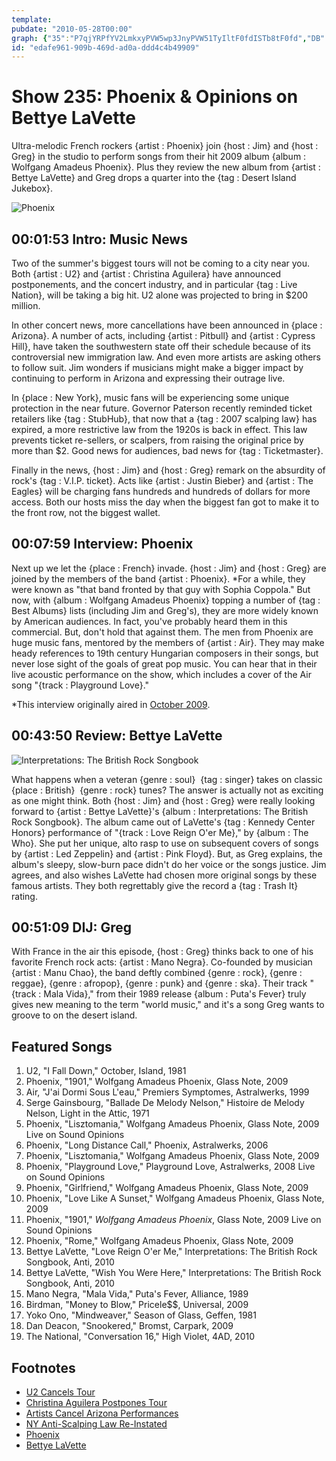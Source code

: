 ```yaml
---
template: 
pubdate: "2010-05-28T00:00"
graph: {"35":"P7qjYRPfYV2LmkxyPVW5wp3JnyPVW51TyIltF0fdISTb8tF0fd","DB":"BI5gln2AskBI5glnrQHDIsNhsnrQHD","212":"BFxuTJ7x0lJ7x0lzLx1T10BIBBMlTxBMlTxCTXtIBQsAMX6cfdBHm1GBQsAM1wLfEJ7x0lCTXtIJ7x0lBQsAMCTXtI1wLfEBGXYw1wLfEWlBZx","2D9":"tYPY2vSRyQqfC39tYPY2BLsPGtYPY2jW8jztYPY2BMlTxtYPY2tYPY2wkkUg6SlYUwkkUg"}
id: "edafe961-909b-469d-ad0a-ddd4c4b49909"
---
```






# Show 235: Phoenix & Opinions on Bettye LaVette

Ultra-melodic French rockers {artist : Phoenix} join {host : Jim} and {host : Greg} in the studio to perform songs from their hit 2009 album {album : Wolfgang Amadeus Phoenix}. Plus they review the new album from {artist : Bettye LaVette} and Greg drops a quarter into the {tag : Desert Island Jukebox}.

![Phoenix](https://static.soundopinions.org/images/2010/phoenix.jpg)



## 00:01:53 Intro: Music News

Two of the summer's biggest tours will not be coming to a city near you. Both {artist : U2} and {artist : Christina Aguilera} have announced postponements, and the concert industry, and in particular {tag : Live Nation}, will be taking a big hit. U2 alone was projected to bring in $200 million.

In other concert news, more cancellations have been announced in {place : Arizona}. A number of acts, including {artist : Pitbull} and {artist : Cypress Hill}, have taken the southwestern state off their schedule because of its controversial new immigration law. And even more artists are asking others to follow suit. Jim wonders if musicians might make a bigger impact by continuing to perform in Arizona and expressing their outrage live.

In {place : New York}, music fans will be experiencing some unique protection in the near future. Governor Paterson recently reminded ticket retailers like {tag : StubHub}, that now that a {tag : 2007 scalping law} has expired, a more restrictive law from the 1920s is back in effect. This law prevents ticket re-sellers, or scalpers, from raising the original price by more than $2. Good news for audiences, bad news for {tag : Ticketmaster}.

Finally in the news, {host : Jim} and {host : Greg} remark on the absurdity of rock's {tag : V.I.P. ticket}. Acts like {artist : Justin Bieber} and {artist : The Eagles} will be charging fans hundreds and hundreds of dollars for more access. Both our hosts miss the day when the biggest fan got to make it to the front row, not the biggest wallet.



## 00:07:59 Interview: Phoenix

Next up we let the {place : French} invade. {host : Jim} and {host : Greg} are joined by the members of the band {artist : Phoenix}. *For a while, they were known as "that band fronted by that guy with Sophia Coppola." But now, with {album : Wolfgang Amadeus Phoenix} topping a number of {tag : Best Albums} lists (including Jim and Greg's), they are more widely known by American audiences. In fact, you've probably heard them in this commercial. But, don't hold that against them. The men from Phoenix are huge music fans, mentored by the members of {artist : Air}. They may make heady references to 19th century Hungarian composers in their songs, but never lose sight of the goals of great pop music. You can hear that in their live acoustic performance on the show, which includes a cover of the Air song "{track : Playground Love}."

*This interview originally aired in [October 2009](/show/204/).



## 00:43:50 Review: Bettye LaVette

![Interpretations: The British Rock Songbook](https://static.soundopinions.org/assets/235/2120.jpg)

What happens when a veteran {genre : soul}  {tag : singer} takes on classic {place : British}  {genre : rock} tunes? The answer is actually not as exciting as one might think. Both {host : Jim} and {host : Greg} were really looking forward to {artist : Bettye LaVette}'s {album : Interpretations: The British Rock Songbook}. The album came out of LaVette's {tag : Kennedy Center Honors} performance of "{track : Love Reign O'er Me}," by {album : The Who}. She put her unique, alto rasp to use on subsequent covers of songs by {artist : Led Zeppelin} and {artist : Pink Floyd}. But, as Greg explains, the album's sleepy, slow-burn pace didn't do her voice or the songs justice. Jim agrees, and also wishes LaVette had chosen more original songs by these famous artists. They both regrettably give the record a {tag : Trash It} rating.



## 00:51:09 DIJ: Greg

With France in the air this episode, {host : Greg} thinks back to one of his favorite French rock acts: {artist : Mano Negra}. Co-founded by musician {artist : Manu Chao}, the band deftly combined {genre : rock}, {genre : reggae}, {genre : afropop}, {genre : punk} and {genre : ska}. Their track "{track : Mala Vida}," from their 1989 release {album : Puta's Fever} truly gives new meaning to the term "world music," and it's a song Greg wants to groove to on the desert island.



## Featured Songs

1. U2, "I Fall Down," October, Island, 1981
2. Phoenix, "1901," Wolfgang Amadeus Phoenix, Glass Note, 2009
3. Air, "J'ai Dormi Sous L'eau," Premiers Symptomes, Astralwerks, 1999
4. Serge Gainsbourg, "Ballade De Melody Nelson," Histoire de Melody Nelson, Light in the Attic, 1971
5. Phoenix, "Lisztomania," Wolfgang Amadeus Phoenix, Glass Note, 2009 Live on Sound Opinions
6. Phoenix, "Long Distance Call," Phoenix, Astralwerks, 2006
7. Phoenix, "Lisztomania," Wolfgang Amadeus Phoenix, Glass Note, 2009
8. Phoenix, "Playground Love," Playground Love, Astralwerks, 2008 Live on Sound Opinions
9. Phoenix, "Girlfriend," Wolfgang Amadeus Phoenix, Glass Note, 2009
10. Phoenix, "Love Like A Sunset," Wolfgang Amadeus Phoenix, Glass Note, 2009
11. Phoenix, "1901," *Wolfgang Amadeus Phoenix*, Glass Note, 2009 Live on Sound Opinions
12. Phoenix, "Rome," Wolfgang Amadeus Phoenix, Glass Note, 2009
13. Bettye LaVette, "Love Reign O'er Me," Interpretations: The British Rock Songbook, Anti, 2010
14. Bettye LaVette, "Wish You Were Here," Interpretations: The British Rock Songbook, Anti, 2010
15. Mano Negra, "Mala Vida," Puta's Fever, Alliance, 1989
16. Birdman, "Money to Blow," Pricele$$, Universal, 2009
17. Yoko Ono, "Mindweaver," Season of Glass, Geffen, 1981
18. Dan Deacon, "Snookered," Bromst, Carpark, 2009
19. The National, "Conversation 16," High Violet, 4AD, 2010



## Footnotes

- [U2 Cancels Tour](http://www.reuters.com/article/2010/05/25/us-bono-tour-idUSTRE64O29820100525#655J3KzkdHMlqWg0.97)
- [Christina Aguilera Postpones Tour](http://artsbeat.blogs.nytimes.com/2010/05/24/christina-aguilera-postpones-tour/)
- [Artists Cancel Arizona Performances](http://www.billboard.com/articles/news/958206/cypress-hill-pitbull-mexican-artists-cancel-arizona-concerts-in-protest)
- [NY Anti-Scalping Law Re-Instated](http://consequenceofsound.net/2010/05/new-york-reenacts-anti-scalping-law/)
- [Phoenix](http://www.wearephoenix.com/)
- [Bettye LaVette](http://www.bettyelavette.com/)